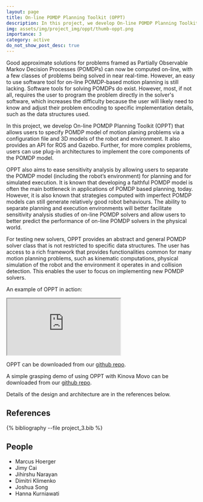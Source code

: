 ```yaml
---
layout: page
title: On-line POMDP Planning Toolkit (OPPT)
description: In this project, we develop On-line POMDP Planning Toolkit (OPPT) that allows users to specify POMDP model of motion planing problems via a configuration file and 3D models of the robot and environment.
img: assets/img/project_img/oppt/thumb-oppt.png
importance: 3
category: active
do_not_show_post_desc: true
---
```


<p class="text-justify">
Good approximate solutions for problems framed as Partially Observable Markov Decision Processes (POMDPs) can now be computed on-line, with a few classes of problems being solved in near real-time. However, an easy to use software tool for on-line POMDP-based motion planning is still lacking. Software tools for solving POMDPs do exist. However, most, if not all, requires the user to program the problem directly in the solver's software, which increases the difficulty because the user will likely need to know and adjust their problem encoding to specific implementation details, such as the data structures used.
</p>

<p class="text-justify">
In this project, we develop On-line POMDP Planning Toolkit (OPPT) that allows users to specify POMDP model of motion planing problems via a configuration file and 3D models of the robot and environment. It also provides an API for ROS and Gazebo. Further, for more complex problems, users can use plug-in architectures to implement the core components of the POMDP model.
</p>

<p class="text-justify">
OPPT also aims to ease sensitivity analysis by allowing users to separate the POMDP model (including the robot’s environment) for planning and for simulated execution. It is known that developing a faithful POMDP model is often the main bottleneck in applications of POMDP based planning, today. However, it is also known that strategies computed with imperfect POMDP models can still generate relatively good robot behaviours. The ability to separate planning and execution environments will better facilitate sensitivity analysis studies of on-line POMDP solvers and allow users to better predict the performance of on-line POMDP solvers in the physical world.
</p>

<p class="text-justify">
For testing new solvers, OPPT provides an abstract and general POMDP solver class that is not restricted to specific data structures. The user has access to a rich framework that provides functionalities common for many motion planning problems, such as kinematic computations, physical simulation of the robot and the environment it operates in and collision detection. This enables the user to focus on implementing new POMDP solvers.
</p>

<p class="text-justify">
An example of OPPT in action:
</p>

<div class="video-wrapper" style="max-width: 600px; margin: auto;">
  <div class="embed-responsive embed-responsive-16by9">
    <iframe class="embed-responsive-item" src="https://www.youtube.com/embed/kHgLxKiNYmE" allowfullscreen>
    </iframe>
  </div>
</div>

<p class="text-justify">
OPPT can be downloaded from our <a target="_blank" href="https://github.com/RDLLab/oppt" >github repo</a>.
</p>

<p class="text-justify">
A simple grasping demo of using OPPT with Kinova Movo can be downloaded from our <a target="_blank" href="https://github.com/RDLLab/oppt_movo_grasp" >github repo</a>.
</p>

<p class="text-justify">
Details of the design and architecture are in the references below.
</p>


<h2> References </h2>

<div class="publications">
   {% bibliography --file project_3.bib %}
</div>

<h2> People </h2>
<ul>
    <li>Marcus Hoerger</li>
    <li>Jimy Cai</li>
    <li>Jihirshu Narayan</li>
    <li>Dimitri Klimenko</li>
    <li>Joshua Song</li>
    <li>Hanna Kurniawati</li>
</ul>
